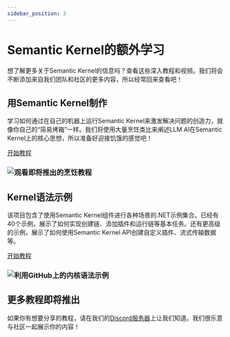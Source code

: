 ```yaml
---
sidebar_position: 3
---
```


# Semantic Kernel的额外学习

想了解更多关于Semantic Kernel的信息吗？查看这些深入教程和视频。我们将会不断添加来自我们团队和社区的更多内容，所以经常回来查看吧！

## 用Semantic Kernel制作

学习如何通过在自己的机器上运行Semantic Kernel来激发解决问题的创造力，就像你自己的“简易烤箱”一样。我们将使用大量烹饪类比来阐述LLM AI在Semantic Kernel上的核心思想，所以准备好迎接饥饿的感觉吧！

[开始教程](https://devblogs.microsoft.com/semantic-kernel/recipes/)

### ![观看即将推出的烹饪教程](https://learn.microsoft.com/zh-cn/semantic-kernel/media/tutorials/recipes.png)

## Kernel语法示例

该项目包含了使用Semantic Kernel组件进行各种场景的.NET示例集合。已经有40个示例，展示了如何实现创建链、添加插件和运行链等基本任务。还有更高级的示例，展示了如何使用Semantic Kernel API创建自定义插件、流式传输数据等。

[开始教程](https://github.com/microsoft/semantic-kernel/tree/main/dotnet/samples/KernelSyntaxExamples)

### ![利用GitHub上的内核语法示例](https://learn.microsoft.com/zh-cn/semantic-kernel/media/tutorials/kernel-syntax-examples.png)

## 更多教程即将推出

如果你有想要分享的教程，请在我们的[Discord服务器](https://aka.ms/sk/discord)上让我们知道。我们很乐意与社区一起展示你的内容！
